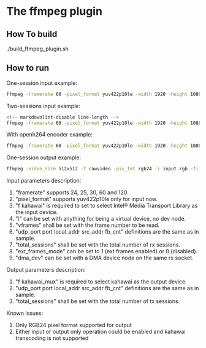 # The ffmpeg plugin

## How To build

./build_ffmpeg_plugin.sh

## How to run

One-session input example:

```bash
ffmpeg -framerate 60 -pixel_format yuv422p10le -width 1920 -height 1080 -udp_port 20000 -port 0000:31:00.0 -local_addr "192.168.96.2" -src_addr "239.168.85.20" -dma_dev "0000:00:01.0" -ext_frames_mode 1 -f kahawai -i "k" -vframes 2000 -f rawvideo /dev/null -y"
```

Two-sessions input example:

```bash
<!-- markdownlint-disable line-length -->
ffmpeg -framerate 60 -pixel_format yuv422p10le -width 1920 -height 1080 -udp_port 20000 -port 0000:31:00.0 -local_addr "192.168.96.2" -src_addr "239.168.85.20" -total_sessions 2 -ext_frames_mode 1 -f kahawai -i "1" -framerate 60 -pixel_format yuv422p10le -width 1920 -height 1080 -udp_port 20002 -port 0000:31:00.0 -local_addr "192.168.96.3" -src_addr "239.168.85.20" -total_sessions 2 -ext_frames_mode 1 -f kahawai -i "2" -map 0:0 -vframes 5000 -f rawvideo /dev/null -y -map 1:0 -vframes 5000 -f rawvideo /dev/null -y
```

With openh264 encoder example:

```bash
ffmpeg -framerate 60 -pixel_format yuv422p10le -width 1920 -height 1080 -udp_port 20000 -port 0000:31:00.0 -local_addr "192.168.96.2" -src_addr "239.168.85.20" -dma_dev "0000:00:01.0" -ext_frames_mode 1 -f kahawai -i "k" -vframes 2000 -c:v libopenh264 out.264 -y
```

One-session output example:

```bash
ffmpeg -video_size 512x512 -f rawvideo -pix_fmt rgb24 -i input.rgb -filter:v fps=60 -udp_port 20000 -port 0000:31:00.0 -local_addr 192.168.96.2 -dst_addr 239.168.85.20 -f kahawai_mux -
```

Input parameters description:

1. "framerate" supports 24, 25, 30, 60 and 120.
2. "pixel_format" supports yuv422p10le only for input now.
3. "f kahawai" is required to set to select Intel® Media Transport Library as the input device.
4. "i" can be set with anything for being a virtual device, no dev node.
5. "vframes" shall be set with the frame number to be read.
6. "udp_port port local_addr src_addr fb_cnt" definitions are the same as in sample.
7. "total_sessions" shall be set with the total number of rx sessions.
8. "ext_frames_mode" can be set to 1 (ext frames enabled) or 0 (disabled).
9. "dma_dev" can be set with a DMA device node on the same rx socket.

Output parameters description:

1. "f kahawai_mux" is required to select kahawai as the output device.
2. "udp_port port local_addr src_addr fb_cnt" definitions are the same as in sample.
3. "total_sessions" shall be set with the total number of tx sessions.

Known issues:

1. Only RGB24 pixel format supported for output
2. Either input or output only operation could be enabled and kahawai transcoding is not supported
